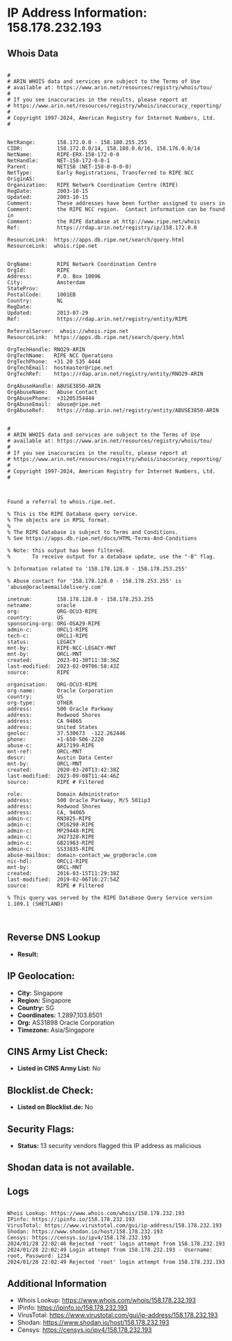 # IP Address Information: 158.178.232.193

## Whois Data
```

#
# ARIN WHOIS data and services are subject to the Terms of Use
# available at: https://www.arin.net/resources/registry/whois/tou/
#
# If you see inaccuracies in the results, please report at
# https://www.arin.net/resources/registry/whois/inaccuracy_reporting/
#
# Copyright 1997-2024, American Registry for Internet Numbers, Ltd.
#


NetRange:       158.172.0.0 - 158.180.255.255
CIDR:           158.172.0.0/14, 158.180.0.0/16, 158.176.0.0/14
NetName:        RIPE-ERX-158-172-0-0
NetHandle:      NET-158-172-0-0-1
Parent:         NET158 (NET-158-0-0-0-0)
NetType:        Early Registrations, Transferred to RIPE NCC
OriginAS:       
Organization:   RIPE Network Coordination Centre (RIPE)
RegDate:        2003-10-15
Updated:        2003-10-15
Comment:        These addresses have been further assigned to users in
Comment:        the RIPE NCC region.  Contact information can be found in
Comment:        the RIPE database at http://www.ripe.net/whois
Ref:            https://rdap.arin.net/registry/ip/158.172.0.0

ResourceLink:  https://apps.db.ripe.net/search/query.html
ResourceLink:  whois.ripe.net


OrgName:        RIPE Network Coordination Centre
OrgId:          RIPE
Address:        P.O. Box 10096
City:           Amsterdam
StateProv:      
PostalCode:     1001EB
Country:        NL
RegDate:        
Updated:        2013-07-29
Ref:            https://rdap.arin.net/registry/entity/RIPE

ReferralServer:  whois://whois.ripe.net
ResourceLink:  https://apps.db.ripe.net/search/query.html

OrgTechHandle: RNO29-ARIN
OrgTechName:   RIPE NCC Operations
OrgTechPhone:  +31 20 535 4444 
OrgTechEmail:  hostmaster@ripe.net
OrgTechRef:    https://rdap.arin.net/registry/entity/RNO29-ARIN

OrgAbuseHandle: ABUSE3850-ARIN
OrgAbuseName:   Abuse Contact
OrgAbusePhone:  +31205354444 
OrgAbuseEmail:  abuse@ripe.net
OrgAbuseRef:    https://rdap.arin.net/registry/entity/ABUSE3850-ARIN


#
# ARIN WHOIS data and services are subject to the Terms of Use
# available at: https://www.arin.net/resources/registry/whois/tou/
#
# If you see inaccuracies in the results, please report at
# https://www.arin.net/resources/registry/whois/inaccuracy_reporting/
#
# Copyright 1997-2024, American Registry for Internet Numbers, Ltd.
#



Found a referral to whois.ripe.net.

% This is the RIPE Database query service.
% The objects are in RPSL format.
%
% The RIPE Database is subject to Terms and Conditions.
% See https://apps.db.ripe.net/docs/HTML-Terms-And-Conditions

% Note: this output has been filtered.
%       To receive output for a database update, use the "-B" flag.

% Information related to '158.178.128.0 - 158.178.253.255'

% Abuse contact for '158.178.128.0 - 158.178.253.255' is 'abuse@oracleemaildelivery.com'

inetnum:        158.178.128.0 - 158.178.253.255
netname:        oracle
org:            ORG-OCU3-RIPE
country:        US
sponsoring-org: ORG-OSA29-RIPE
admin-c:        ORCL1-RIPE
tech-c:         ORCL1-RIPE
status:         LEGACY
mnt-by:         RIPE-NCC-LEGACY-MNT
mnt-by:         ORCL-MNT
created:        2023-01-30T11:38:36Z
last-modified:  2023-02-09T06:58:43Z
source:         RIPE

organisation:   ORG-OCU3-RIPE
org-name:       Oracle Corporation
country:        US
org-type:       OTHER
address:        500 Oracle Parkway
address:        Redwood Shores
address:        CA 94065
address:        United States
geoloc:         37.530673  -122.262446
phone:          +1-650-506-2220
abuse-c:        AR17199-RIPE
mnt-ref:        ORCL-MNT
descr:          Austin Data Center
mnt-by:         ORCL-MNT
created:        2020-03-20T13:42:38Z
last-modified:  2023-09-08T11:44:46Z
source:         RIPE # Filtered

role:           Domain Administrator
address:        500 Oracle Parkway, M/S 501ip3
address:        Redwood Shores
address:        CA, 94065
admin-c:        RN3825-RIPE
admin-c:        CM16298-RIPE
admin-c:        MP29448-RIPE
admin-c:        JH27328-RIPE
admin-c:        GB21983-RIPE
admin-c:        SS33835-RIPE
abuse-mailbox:  domain-contact_ww_grp@oracle.com
nic-hdl:        ORCL1-RIPE
mnt-by:         ORCL-MNT
created:        2016-03-15T11:29:38Z
last-modified:  2019-02-06T16:27:54Z
source:         RIPE # Filtered

% This query was served by the RIPE Database Query Service version 1.109.1 (SHETLAND)



```
## Reverse DNS Lookup
- **Result:** 

## IP Geolocation:
- **City:** Singapore
- **Region:** Singapore
- **Country:** SG
- **Coordinates:** 1.2897,103.8501
- **Org:** AS31898 Oracle Corporation
- **Timezone:** Asia/Singapore

## CINS Army List Check:
- **Listed in CINS Army List:** 
No

## Blocklist.de Check:
- **Listed on Blocklist.de:** 
No

## Security Flags:
- **Status:** 13 security vendors flagged this IP address as malicious

## Shodan data is not available.

## Logs
```

Whois Lookup: https://www.whois.com/whois/158.178.232.193
IPinfo: https://ipinfo.io/158.178.232.193
VirusTotal: https://www.virustotal.com/gui/ip-address/158.178.232.193
Shodan: https://www.shodan.io/host/158.178.232.193
Censys: https://censys.io/ipv4/158.178.232.193
2024/01/28 22:02:46 Rejected 'root' login attempt from 158.178.232.193
2024/01/28 22:02:49 Login attempt from 158.178.232.193 - Username: root, Password: 1234
2024/01/28 22:02:49 Rejected 'root' login attempt from 158.178.232.193

```
## Additional Information
- Whois Lookup: https://www.whois.com/whois/158.178.232.193
- IPinfo: https://ipinfo.io/158.178.232.193
- VirusTotal: https://www.virustotal.com/gui/ip-address/158.178.232.193
- Shodan: https://www.shodan.io/host/158.178.232.193
- Censys: https://censys.io/ipv4/158.178.232.193

